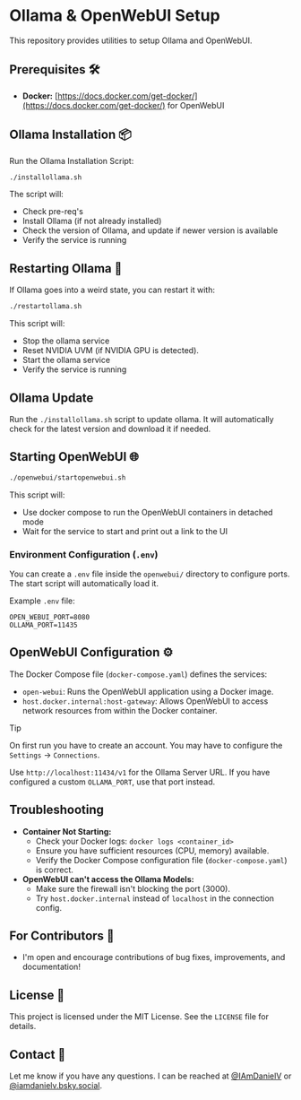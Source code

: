 # Ollama & OpenWebUI Setup

This repository provides utilities to setup Ollama and OpenWebUI.

## Prerequisites 🛠️

* **Docker:** [https://docs.docker.com/get-docker/](https://docs.docker.com/get-docker/) for OpenWebUI

## Ollama Installation 📦

Run the Ollama Installation Script:

```bash
./installollama.sh
```

The script will:

* Check pre-req's
* Install Ollama (if not already installed)
* Check the version of Ollama, and update if newer version is available
* Verify the service is running

## Restarting Ollama 🔄

If Ollama goes into a weird state, you can restart it with:

```bash
./restartollama.sh
```

This script will:

* Stop the ollama service
* Reset NVIDIA UVM (if NVIDIA GPU is detected).
* Start the ollama service
* Verify the service is running

## Ollama Update

Run the `./installollama.sh` script to update ollama. It will automatically check for the latest version and download it if needed.

## Starting OpenWebUI 🌐

```bash
./openwebui/startopenwebui.sh
```

This script will:

* Use docker compose to run the OpenWebUI containers in detached mode
* Wait for the service to start and print out a link to the UI

### Environment Configuration (`.env`)

You can create a `.env` file inside the `openwebui/` directory to configure ports. The start script will automatically load it.

Example `.env` file:

``` shell
OPEN_WEBUI_PORT=8080
OLLAMA_PORT=11435
```

## OpenWebUI Configuration ⚙️

The Docker Compose file (`docker-compose.yaml`) defines the services:

* `open-webui`:  Runs the OpenWebUI application using a Docker image.
* `host.docker.internal:host-gateway`:  Allows OpenWebUI to access network resources from within the Docker container.

> [!TIP]
> On first run you have to create an account.
> You may have to configure the `Settings` -> `Connections`.
>
> Use `http://localhost:11434/v1` for the Ollama Server URL. If you have configured a custom `OLLAMA_PORT`, use that port instead.

## Troubleshooting

* **Container Not Starting:**
  * Check your Docker logs: `docker logs <container_id>`
  * Ensure you have sufficient resources (CPU, memory) available.
  * Verify the Docker Compose configuration file (`docker-compose.yaml`) is correct.
* **OpenWebUI can't access the Ollama Models:**
  * Make sure the firewall isn't blocking the port (3000).
  * Try `host.docker.internal` instead of `localhost` in the connection config.

## For Contributors 🤝

* I'm open and encourage contributions of bug fixes, improvements, and documentation!

## License 📜

This project is licensed under the MIT License.  See the `LICENSE` file for details.

## Contact 📧

Let me know if you have any questions. I can be reached at [@IAmDanielV](https://twitter.com/IAmDanielV) or [@iamdanielv.bsky.social](https://bsky.app/profile/iamdanielv.bsky.social).
